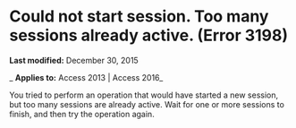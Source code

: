 
# Could not start session. Too many sessions already active. (Error 3198)

 **Last modified:** December 30, 2015

 _ **Applies to:** Access 2013 | Access 2016_

You tried to perform an operation that would have started a new session, but too many sessions are already active. Wait for one or more sessions to finish, and then try the operation again.

